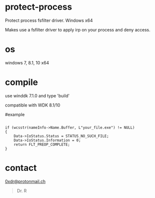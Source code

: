 # protect-process
Protect process fsfilter driver. Windows x64 


Makes use a fsfilter driver to apply irp on your process and deny access.

# os

windows 7, 8.1, 10 x64

# compile

use winddk 7.1.0
and type 'build'

compatible with WDK 8.1/10


#example


```

if (wcsstr(nameInfo->Name.Buffer, L"your_file.exe") != NULL)
{
	Data->IoStatus.Status = STATUS_NO_SUCH_FILE;
	Data->IoStatus.Information = 0;
	return FLT_PREOP_COMPLETE;
}

```

# contact
0xdr@protonmail.ch
> Dr. R

